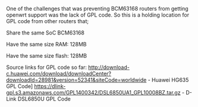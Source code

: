 One of the challenges that was preventing BCM63168 routers from getting openwrt support was the lack of GPL code. So this is a holding location for GPL code from other routers that;

Share the same SoC BCM63168

Have the same size RAM: 128MB

Have the same size flash: 128MB

Source links for GPL code so far:
http://download-c.huawei.com/download/downloadCenter?downloadId=28981&version=52341&siteCode=worldwide - Huawei HG635 GPL Code]
https://dlink-gpl.s3.amazonaws.com/GPL1400342/DSL6850UA1_GPL10008BZ.tar.gz - D-Link DSL6850U GPL Code
